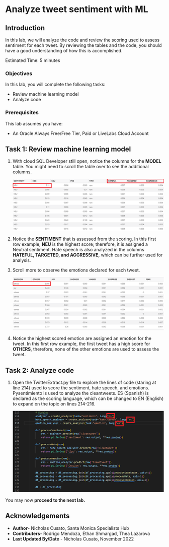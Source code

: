 # Analyze tweet sentiment with ML

## Introduction

In this lab, we will analyze the code and review the scoring used to assess sentiment for each tweet. By reviewing the tables and the code, you should have a good understanding of how this is accomplished.

Estimated Time: 5 minutes


### Objectives

In this lab, you will complete the following tasks:

- Review machine learning model
- Analyze code

### Prerequisites

This lab assumes you have:
- An Oracle Always Free/Free Tier, Paid or LiveLabs Cloud Account

## Task 1: Review machine learning model

1. With cloud SQL Developer still open, notice the columns for the **MODEL** table. You might need to scroll the table over to see the additional columns.

    ![Model table for sentiment](images/sentiment.png) 

2. Notice the **SENTIMENT** that is assessed from the scoring. In this first row example, **NEU** is the highest score; therefore, it is assigned a Neutral sentiment. Hate speech is also analyzed in the columns **HATEFUL, TARGETED, and AGGRESSIVE,** which can be further used for analysis.

3. Scroll more to observe the emotions declared for each tweet.

    ![Model table for emotions](images/emotion.png) 

4. Notice the highest scored emotion are assigned an emotion for the tweet. In this first row example, the first tweet has a high score for **OTHERS**, therefore, none of the other emotions are used to assess the tweet.

## Task 2: Analyze code

1. Open the TwitterExtract.py file to explore the lines of code (staring at line 214) used to score the sentiment, hate speech, and emotions. Pysentimiento is used to analyze the cleantweets. ES (Spanish) is declared as the scoring language, which can be changed to EN (English) to expand on the topic on lines 214-216.

    ![Code for Sentiment](images/code.png)

You may now **proceed to the next lab.**

## Acknowledgements

- **Author**- Nicholas Cusato, Santa Monica Specialists Hub
- **Contributers**- Rodrigo Mendoza, Ethan Shmargad, Thea Lazarova
- **Last Updated By/Date** - Nicholas Cusato, November 2022